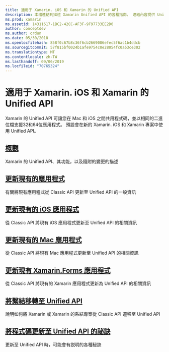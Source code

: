 ```yaml
---
title: 適用于 Xamarin. iOS 和 Xamarin 的 Unified API
description: 本檔連結到描述 Xamarin Unified API 的各種指南。 連結內容提供 Unified API 的總覽，並討論如何遷移現有的專案。
ms.prod: xamarin
ms.assetid: 14311617-1BC2-42CC-AF3F-9F97733EE2D0
author: conceptdev
ms.author: crdun
ms.date: 05/30/2018
ms.openlocfilehash: 858f0c67b8c36f6cb2669086efec5f6ac1b4ddcb
ms.sourcegitcommit: 57f815bf0024b1afe9754c0e28054fc0a53ce302
ms.translationtype: MT
ms.contentlocale: zh-TW
ms.lasthandoff: 09/06/2019
ms.locfileid: "70765324"
---
```

# <a name="unified-api-for-xamarinios-and-xamarinmac"></a>適用于 Xamarin. iOS 和 Xamarin 的 Unified API

Xamarin 的 Unified API 可讓您在 Mac 和 iOS 之間共用程式碼，並以相同的二進位檔支援32和64位應用程式。 預設會在新的 Xamarin. iOS 和 Xamarin 專案中使用 Unified API。

## <a name="overviewoverviewmd"></a>[概觀](overview.md)

Xamarin 的 Unified API、其功能，以及隨附的變更的描述

## <a name="update-existing-appsupdating-appsmd"></a>[更新現有的應用程式](updating-apps.md)

有關將現有應用程式從 Classic API 更新至 Unified API 的一般資訊

## <a name="updating-existing-ios-appsupdating-ios-appsmd"></a>[更新現有的 iOS 應用程式](updating-ios-apps.md)

從 Classic API 將現有 iOS 應用程式更新至 Unified API 的相關資訊

## <a name="updating-existing-mac-appsupdating-mac-appsmd"></a>[更新現有的 Mac 應用程式](updating-mac-apps.md)

從 Classic API 將現有 Mac 應用程式更新至 Unified API 的相關資訊

## <a name="update-existing-xamarinforms-appsupdating-xamarin-forms-appsmd"></a>[更新現有 Xamarin.Forms 應用程式](updating-xamarin-forms-apps.md)

從 Classic API 將現有的 Xamarin 應用程式更新為 Unified API 的相關資訊

## <a name="migrating-a-binding-to-the-unified-apiupdate-bindingmd"></a>[將繫結移轉至 Unified API](update-binding.md)

說明如何將 Xamarin 或 Xamarin 的系結專案從 Classic API 遷移至 Unified API

## <a name="tips-for-updating-code-to-the-unified-apiupdating-tipsmd"></a>[將程式碼更新至 Unified API 的祕訣](updating-tips.md)

更新至 Unified API 時，可能會有説明的各種秘訣

